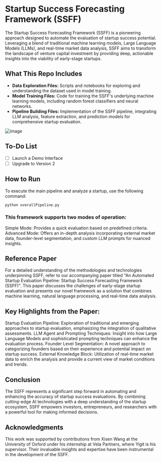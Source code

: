 # Startup Success Forecasting Framework (SSFF)

The Startup Success Forecasting Framework (SSFF) is a pioneering approach designed to automate the evaluation of startup success potential. Leveraging a blend of traditional machine learning models, Large Language Models (LLMs), and real-time market data analysis, SSFF aims to transform the landscape of venture capital investment by providing deep, actionable insights into the viability of early-stage startups.

## What This Repo Includes

- **Data Exploration Files:** Scripts and notebooks for exploring and understanding the dataset used in model training.
- **Model Training Files:** Code for training the SSFF's underlying machine learning models, including random forest classifiers and neural networks.
- **Pipeline Building Files:** Implementation of the SSFF pipeline, integrating LLM analysis, feature extraction, and prediction models for comprehensive startup evaluation.


![image](https://github.com/Xisen-Wang/Startup-Success-Forecasting-Framework/assets/118058822/583db157-5293-4006-8bde-4f7ad7e0d3ea)


## To-Do List

- [ ] Launch a Demo Interface
- [ ] Upgrade to Version 2

## How to Run

To execute the main pipeline and analyze a startup, use the following command:

```bash
python overallPipeline.py
```
### This framework supports two modes of operation:

Simple Mode: Provides a quick evaluation based on predefined criteria.
Advanced Mode: Offers an in-depth analysis incorporating external market data, founder-level segmentation, and custom LLM prompts for nuanced insights.

## Reference Paper

For a detailed understanding of the methodologies and technologies underpinning SSFF, refer to our accompanying paper titled "An Automated Startup Evaluation Pipeline: Startup Success Forecasting Framework (SSFF)". This paper discusses the challenges of early-stage startup evaluation and presents our novel framework as a solution that combines machine learning, natural language processing, and real-time data analysis.

## Key Highlights from the Paper:
Startup Evaluation Pipeline: Exploration of traditional and emerging approaches to startup evaluation, emphasizing the integration of qualitative assessments.
LLM Agent and Prompting Techniques: Insight into how Large Language Models and sophisticated prompting techniques can enhance the evaluation process.
Founder Level Segmentation: A novel approach to categorizing founders based on their experience and potential impact on startup success.
External Knowledge Block: Utilization of real-time market data to enrich the analysis and provide a current view of market conditions and trends.

## Conclusion

The SSFF represents a significant step forward in automating and enhancing the accuracy of startup success evaluations. By combining cutting-edge AI technologies with a deep understanding of the startup ecosystem, SSFF empowers investors, entrepreneurs, and researchers with a powerful tool for making informed decisions.

## Acknowledgments

This work was supported by contributions from Xisen Wang at the University of Oxford under his internship at Vela Partners, where Yigit is his supervisor. Their invaluable insights and expertise have been instrumental in the development of the SSFF.


